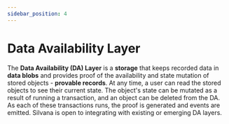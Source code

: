 ```yaml
---
sidebar_position: 4
---
```


# Data Availability Layer

The **Data Availability (DA) Layer** is a **storage** that keeps recorded data in **data blobs** and provides proof of the availability and state mutation of stored objects - **provable records**. At any time, a user can read the stored objects to see their current state. The object's state can be mutated as a result of running a transaction, and an object can be deleted from the DA. As each of these transactions runs, the proof is generated and events are emitted. Silvana is open to integrating with existing or emerging DA layers.